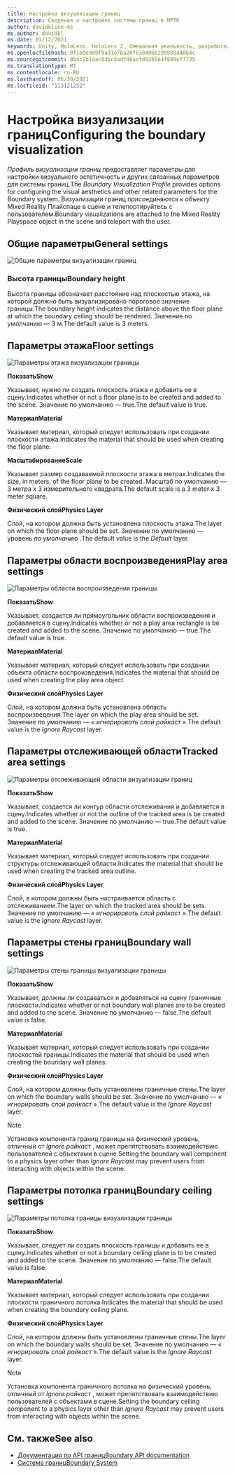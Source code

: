 ```yaml
---
title: Настройка визуализации границ
description: Сведения о настройке системы границ в МРТК
author: davidkline-ms
ms.author: davidkl
ms.date: 01/12/2021
keywords: Unity, HoloLens, HoloLens 2, Смешанная реальность, разработка, МРТК, система границ,
ms.openlocfilehash: 0f1a9edd9f9a31e7ba20f630406b299909a4864c
ms.sourcegitcommit: 8b4c2b1aac83bc8adf46acfd92b564f899ef7735
ms.translationtype: MT
ms.contentlocale: ru-RU
ms.lasthandoff: 06/30/2021
ms.locfileid: "113121252"
---
```

# <a name="configuring-the-boundary-visualization"></a><span data-ttu-id="8df2c-104">Настройка визуализации границ</span><span class="sxs-lookup"><span data-stu-id="8df2c-104">Configuring the boundary visualization</span></span>

<span data-ttu-id="8df2c-105">*Профиль визуализации границ* предоставляет параметры для настройки визуального эстетичность и других связанных параметров для системы границ.</span><span class="sxs-lookup"><span data-stu-id="8df2c-105">The *Boundary Visualization Profile* provides options for configuring the visual aesthetics and other related parameters for the Boundary system.</span></span> <span data-ttu-id="8df2c-106">Визуализации границ присоединяются к объекту Mixed Reality Плайспаце в сцене и телепортируйтесь с пользователем.</span><span class="sxs-lookup"><span data-stu-id="8df2c-106">Boundary visualizations are attached to the Mixed Reality Playspace object in the scene and teleport with the user.</span></span>

## <a name="general-settings"></a><span data-ttu-id="8df2c-107">Общие параметры</span><span class="sxs-lookup"><span data-stu-id="8df2c-107">General settings</span></span>

![Общие параметры визуализации границ](../images/boundary/BoundaryVisualizationGeneralSettings.png)

### <a name="boundary-height"></a><span data-ttu-id="8df2c-109">Высота границы</span><span class="sxs-lookup"><span data-stu-id="8df2c-109">Boundary height</span></span>

<span data-ttu-id="8df2c-110">Высота границы обозначает расстояние над плоскостью этажа, на которой должно быть визуализировано пороговое значение границы.</span><span class="sxs-lookup"><span data-stu-id="8df2c-110">The boundary height indicates the distance above the floor plane at which the boundary ceiling should be rendered.</span></span> <span data-ttu-id="8df2c-111">Значение по умолчанию — 3 м.</span><span class="sxs-lookup"><span data-stu-id="8df2c-111">The default value is 3 meters.</span></span>

## <a name="floor-settings"></a><span data-ttu-id="8df2c-112">Параметры этажа</span><span class="sxs-lookup"><span data-stu-id="8df2c-112">Floor settings</span></span>

![Параметры этажа визуализации границы](../images/boundary/BoundaryVisualizationFloorSettings.png)

<span data-ttu-id="8df2c-114">**Показать**</span><span class="sxs-lookup"><span data-stu-id="8df2c-114">**Show**</span></span>

<span data-ttu-id="8df2c-115">Указывает, нужно ли создать плоскость этажа и добавить ее в сцену.</span><span class="sxs-lookup"><span data-stu-id="8df2c-115">Indicates whether or not a floor plane is to be created and added to the scene.</span></span> <span data-ttu-id="8df2c-116">Значение по умолчанию — true.</span><span class="sxs-lookup"><span data-stu-id="8df2c-116">The default value is true.</span></span>

<span data-ttu-id="8df2c-117">**Материал**</span><span class="sxs-lookup"><span data-stu-id="8df2c-117">**Material**</span></span>

<span data-ttu-id="8df2c-118">Указывает материал, который следует использовать при создании плоскости этажа.</span><span class="sxs-lookup"><span data-stu-id="8df2c-118">Indicates the material that should be used when creating the floor plane.</span></span>

<span data-ttu-id="8df2c-119">**Масштабирование**</span><span class="sxs-lookup"><span data-stu-id="8df2c-119">**Scale**</span></span>

<span data-ttu-id="8df2c-120">Указывает размер создаваемой плоскости этажа в метрах.</span><span class="sxs-lookup"><span data-stu-id="8df2c-120">Indicates the size, in meters, of the floor plane to be created.</span></span> <span data-ttu-id="8df2c-121">Масштаб по умолчанию — 3 метра x 3 измерительного квадрата.</span><span class="sxs-lookup"><span data-stu-id="8df2c-121">The default scale is a 3 meter x 3 meter square.</span></span>

<span data-ttu-id="8df2c-122">**Физический слой**</span><span class="sxs-lookup"><span data-stu-id="8df2c-122">**Physics Layer**</span></span>

<span data-ttu-id="8df2c-123">Слой, на котором должна быть установлена плоскость этажа.</span><span class="sxs-lookup"><span data-stu-id="8df2c-123">The layer on which the floor plane should be set.</span></span> <span data-ttu-id="8df2c-124">Значение по умолчанию — уровень *по умолчанию* .</span><span class="sxs-lookup"><span data-stu-id="8df2c-124">The default value is the *Default* layer.</span></span>

## <a name="play-area-settings"></a><span data-ttu-id="8df2c-125">Параметры области воспроизведения</span><span class="sxs-lookup"><span data-stu-id="8df2c-125">Play area settings</span></span>

![Параметры области воспроизведения границы](../images/boundary/BoundaryVisualizationPlayAreaSettings.png)

<span data-ttu-id="8df2c-127">**Показать**</span><span class="sxs-lookup"><span data-stu-id="8df2c-127">**Show**</span></span>

<span data-ttu-id="8df2c-128">Указывает, создается ли прямоугольник области воспроизведения и добавляется в сцену.</span><span class="sxs-lookup"><span data-stu-id="8df2c-128">Indicates whether or not a play area rectangle is be created and added to the scene.</span></span> <span data-ttu-id="8df2c-129">Значение по умолчанию — true.</span><span class="sxs-lookup"><span data-stu-id="8df2c-129">The default value is true.</span></span>

<span data-ttu-id="8df2c-130">**Материал**</span><span class="sxs-lookup"><span data-stu-id="8df2c-130">**Material**</span></span>

<span data-ttu-id="8df2c-131">Указывает материал, который следует использовать при создании объекта области воспроизведения.</span><span class="sxs-lookup"><span data-stu-id="8df2c-131">Indicates the material that should be used when creating the play area object.</span></span>

<span data-ttu-id="8df2c-132">**Физический слой**</span><span class="sxs-lookup"><span data-stu-id="8df2c-132">**Physics Layer**</span></span>

<span data-ttu-id="8df2c-133">Слой, на котором должна быть установлена область воспроизведения.</span><span class="sxs-lookup"><span data-stu-id="8df2c-133">The layer on which the play area should be set.</span></span> <span data-ttu-id="8df2c-134">Значение по умолчанию — « *игнорировать слой райкаст* ».</span><span class="sxs-lookup"><span data-stu-id="8df2c-134">The default value is the *Ignore Raycast* layer.</span></span>

## <a name="tracked-area-settings"></a><span data-ttu-id="8df2c-135">Параметры отслеживающей области</span><span class="sxs-lookup"><span data-stu-id="8df2c-135">Tracked area settings</span></span>

![Параметры отслеживающей области визуализации границ](../images/boundary/BoundaryVisualizationTrackedAreaSettings.png)

<span data-ttu-id="8df2c-137">**Показать**</span><span class="sxs-lookup"><span data-stu-id="8df2c-137">**Show**</span></span>

<span data-ttu-id="8df2c-138">Указывает, создается ли контур области отслеживания и добавляется в сцену.</span><span class="sxs-lookup"><span data-stu-id="8df2c-138">Indicates whether or not the outline of the tracked area is be created and added to the scene.</span></span> <span data-ttu-id="8df2c-139">Значение по умолчанию — true.</span><span class="sxs-lookup"><span data-stu-id="8df2c-139">The default value is true.</span></span>

<span data-ttu-id="8df2c-140">**Материал**</span><span class="sxs-lookup"><span data-stu-id="8df2c-140">**Material**</span></span>

<span data-ttu-id="8df2c-141">Указывает материал, который следует использовать при создании структуры отслеживающей области.</span><span class="sxs-lookup"><span data-stu-id="8df2c-141">Indicates the material that should be used when creating the tracked area outline.</span></span>

<span data-ttu-id="8df2c-142">**Физический слой**</span><span class="sxs-lookup"><span data-stu-id="8df2c-142">**Physics Layer**</span></span>

<span data-ttu-id="8df2c-143">Слой, в котором должны быть настраивается область с отслеживанием.</span><span class="sxs-lookup"><span data-stu-id="8df2c-143">The layer on which the tracked area should be sets.</span></span> <span data-ttu-id="8df2c-144">Значение по умолчанию — « *игнорировать слой райкаст* ».</span><span class="sxs-lookup"><span data-stu-id="8df2c-144">The default value is the *Ignore Raycast* layer.</span></span>

## <a name="boundary-wall-settings"></a><span data-ttu-id="8df2c-145">Параметры стены границ</span><span class="sxs-lookup"><span data-stu-id="8df2c-145">Boundary wall settings</span></span>

![Параметры стены границы визуализации границы](../images/boundary/BoundaryVisualizationWallSettings.png)

<span data-ttu-id="8df2c-147">**Показать**</span><span class="sxs-lookup"><span data-stu-id="8df2c-147">**Show**</span></span>

<span data-ttu-id="8df2c-148">Указывает, должны ли создаваться и добавляться на сцену граничные плоскости.</span><span class="sxs-lookup"><span data-stu-id="8df2c-148">Indicates whether or not boundary wall planes are to be created and added to the scene.</span></span> <span data-ttu-id="8df2c-149">Значение по умолчанию — false.</span><span class="sxs-lookup"><span data-stu-id="8df2c-149">The default value is false.</span></span>

<span data-ttu-id="8df2c-150">**Материал**</span><span class="sxs-lookup"><span data-stu-id="8df2c-150">**Material**</span></span>

<span data-ttu-id="8df2c-151">Указывает материал, который следует использовать при создании плоскостей границы.</span><span class="sxs-lookup"><span data-stu-id="8df2c-151">Indicates the material that should be used when creating the boundary wall planes.</span></span>

<span data-ttu-id="8df2c-152">**Физический слой**</span><span class="sxs-lookup"><span data-stu-id="8df2c-152">**Physics Layer**</span></span>

<span data-ttu-id="8df2c-153">Слой, на котором должны быть установлены граничные стены.</span><span class="sxs-lookup"><span data-stu-id="8df2c-153">The layer on which the boundary walls should be set.</span></span> <span data-ttu-id="8df2c-154">Значение по умолчанию — « *игнорировать слой райкаст* ».</span><span class="sxs-lookup"><span data-stu-id="8df2c-154">The default value is the *Ignore Raycast* layer.</span></span>

> [!NOTE]
> <span data-ttu-id="8df2c-155">Установка компонента границ границы на физический уровень, отличный от *Ignore райкаст* , может препятствовать взаимодействию пользователей с объектами в сцене.</span><span class="sxs-lookup"><span data-stu-id="8df2c-155">Setting the boundary wall component to a physics layer other than *Ignore Raycast* may prevent users from interacting with objects within the scene.</span></span>

## <a name="boundary-ceiling-settings"></a><span data-ttu-id="8df2c-156">Параметры потолка границ</span><span class="sxs-lookup"><span data-stu-id="8df2c-156">Boundary ceiling settings</span></span>

![Параметры потолка границы визуализации границы](../images/boundary/BoundaryVisualizationCeilingSettings.png)

<span data-ttu-id="8df2c-158">**Показать**</span><span class="sxs-lookup"><span data-stu-id="8df2c-158">**Show**</span></span>

<span data-ttu-id="8df2c-159">Указывает, следует ли создать плоскость границы и добавить ее в сцену.</span><span class="sxs-lookup"><span data-stu-id="8df2c-159">Indicates whether or not a boundary ceiling plane is to be created and added to the scene.</span></span> <span data-ttu-id="8df2c-160">Значение по умолчанию — false.</span><span class="sxs-lookup"><span data-stu-id="8df2c-160">The default value is false.</span></span>

<span data-ttu-id="8df2c-161">**Материал**</span><span class="sxs-lookup"><span data-stu-id="8df2c-161">**Material**</span></span>

<span data-ttu-id="8df2c-162">Указывает материал, который следует использовать при создании плоскости граничного потолка.</span><span class="sxs-lookup"><span data-stu-id="8df2c-162">Indicates the material that should be used when creating the boundary ceiling plane.</span></span>

<span data-ttu-id="8df2c-163">**Физический слой**</span><span class="sxs-lookup"><span data-stu-id="8df2c-163">**Physics Layer**</span></span>

<span data-ttu-id="8df2c-164">Слой, на котором должны быть установлены граничные стены.</span><span class="sxs-lookup"><span data-stu-id="8df2c-164">The layer on which the boundary walls should be set.</span></span> <span data-ttu-id="8df2c-165">Значение по умолчанию — « *игнорировать слой райкаст* ».</span><span class="sxs-lookup"><span data-stu-id="8df2c-165">The default value is the *Ignore Raycast* layer.</span></span>

> [!NOTE]
> <span data-ttu-id="8df2c-166">Установка компонента граничного потолка на физический уровень, отличный от *Ignore райкаст* , может препятствовать взаимодействию пользователей с объектами в сцене.</span><span class="sxs-lookup"><span data-stu-id="8df2c-166">Setting the boundary ceiling component to a physics layer other than *Ignore Raycast* may prevent users from interacting with objects within the scene.</span></span>

## <a name="see-also"></a><span data-ttu-id="8df2c-167">См. также</span><span class="sxs-lookup"><span data-stu-id="8df2c-167">See also</span></span>

- [<span data-ttu-id="8df2c-168">Документация по API границ</span><span class="sxs-lookup"><span data-stu-id="8df2c-168">Boundary API documentation</span></span>](xref:Microsoft.MixedReality.Toolkit.Boundary)
- [<span data-ttu-id="8df2c-169">Система границ</span><span class="sxs-lookup"><span data-stu-id="8df2c-169">Boundary System</span></span>](boundary-system-getting-started.md)
